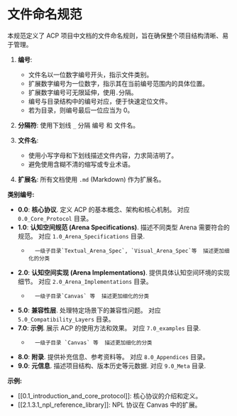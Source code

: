# 文件命名规范

本规范定义了 ACP 项目中文档的文件命名规则，旨在确保整个项目结构清晰、易于管理。

1.  **编号**:
    *   文件名以一位数字编号开头，指示文件类别。
	*   扩展数字编号为一位数字，指示其在当前编号范围内的具体位置。
	*   扩展数字编号可无限延伸，使用`.`分隔。
    *   编号与目录结构中的编号对应，便于快速定位文件。
    *   若为目录，则编号最后一位应当为 0。

2.  **分隔符**:  使用下划线 `_` 分隔 编号 和 文件名。

3.  **文件名**:
    *   使用小写字母和下划线描述文件内容，力求简洁明了。
    *   避免使用含糊不清的缩写或专业术语。

4.  **扩展名**: 所有文档使用 `.md` (Markdown) 作为扩展名。

**类别编号:**

*   **0.0**: **核心协议**.  定义 ACP 的基本概念、架构和核心机制。  对应 `0.0_Core_Protocol` 目录。
*   **1.0**: **认知空间规范 (Arena Specifications)**. 描述不同类型 Arena 需要符合的规范。 对应 `1.0_Arena_Specifications` 目录.
     *       一级子目录`Textual_Arena_Spec`, `Visual_Arena_Spec`等  描述更加细化的分类
*   **2.0**: **认知空间实现 (Arena Implementations)**. 提供具体认知空间环境的实现细节。  对应 `2.0_Arena_Implementations` 目录。
     *       一级子目录`Canvas` 等  描述更加细化的分类
*   **5.0**: **兼容性层**. 处理特定场景下的兼容性问题。  对应 `5.0_Compatibility_Layers` 目录。
*   **7.0**: **示例**. 展示 ACP 的使用方法和效果。  对应 `7.0_examples` 目录.
     *       一级子目录 `Canvas` 等  描述更加细化的分类
*   **8.0**: **附录**.  提供补充信息、参考资料等。 对应 `8.0_Appendices` 目录。
*   **9.0**: **元信息**.  描述项目结构、版本历史等元数据. 对应 `9.0_Meta` 目录.

**示例:**

*   [[0.1_introduction_and_core_protocol]]:  核心协议的介绍和定义。
*   [[2.1.3.1_npl_reference_library]]: NPL 协议在 Canvas 中的扩展。

